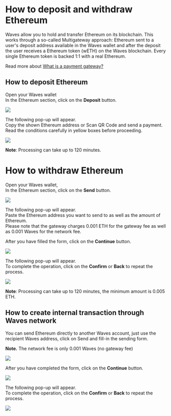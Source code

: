 # How to deposit and withdraw Ethereum

Waves allow you to hold and transfer Ethereum on its blockchain. This works through a so-called Multigateway approach: Ethereum sent to a user's deposit address available in the Waves wallet and after the deposit the user receives a Ethereum token \(wETH\) on the Waves blockchain. Every single Ethereum token is backed 1:1 with a real Ethereum.

Read more about [What is a payment gateway?](/waves-client/transfers-and-gateways/payment-gateway.md)

## How to deposit Ethereum

Open your Waves wallet  
In the Ethereum section, click on the **Deposit** button.

![](/_assets/ethereum_transfers_01.png)

The following pop-up will appear.  
Copy the shown Ethereum address or Scan QR Code and send a payment.  
Read the conditions carefully in yellow boxes before proceeding.

![](/_assets/ethereum_transfers_02.png)

**Note**: Processing can take up to 120 minutes.

# **How to withdraw Ethereum**

Open your Waves wallet,  
In the Ethereum section, click on the **Send** button.

![](/_assets/ethereum_transfers_03.png)

The following pop-up will appear.  
Paste the Ethereum address you want to send to as well as the amount of Ethereum.  
Please note that the gateway charges 0.001 ETH for the gateway fee as well as 0.001 Waves for the network fee.

After you have filled the form, click on the **Continue** button.

![](/_assets/ethereum_transfers_04.png)

The following pop-up will appear.  
To complete the operation, click on the **Confirm** or **Back** to repeat the process.

![](/_assets/ethereum_transfers_05.png)

**Note**: Processing can take up to 120 minutes, the minimum amount is 0.005 ETH.

## How to create internal transaction through Waves network

You can send Ethereum directly to another Waves account, just use the recipient Waves address, click on Send and fill-in the sending form.

**Note.** The network fee is only 0.001 Waves \(no gateway fee\)

![](/_assets/ethereum_transfers_06.png)

After you have completed the form, click on the **Continue** button.

![](/_assets/ethereum_transfers_07.png)

The following pop-up will appear.  
To complete the operation, click on the **Confirm** or **Back** to repeat the process.

![](/_assets/ethereum_transfers_08.png)

